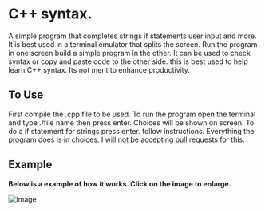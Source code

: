 # C++ syntax.
A simple program that completes strings if statements user input and more.
It is best used in a terminal emulator that splits the screen.
Run the program in one screen build a simple program in the other.
It can be used to check syntax or copy and paste code to the other side.
this is best used to help learn C++ syntax. Its not  ment to enhance
productivity.


## To Use
First compile the .cpp file to be used. To run the program open the terminal
and type ./file name  then press enter. Choices will be shown on screen.
To do a if statement for strings press enter. follow instructions.
Everything the program does is in choices.
I will not be accepting pull requests for this.


## Example 
**Below is a example of how it works. Click on the image to enlarge.**

![image](https://github.com/user-attachments/assets/0d788b52-e0fe-4709-88e7-ef39df44eb87)
